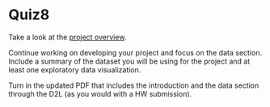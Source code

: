# Quiz8

Take a look at the [project overview](https://github.com/stat532/Project/blob/master/ProjectRubric.pdf).

Continue working on developing your project and focus on the data section. Include a summary of the dataset you will be using for the project and at least one exploratory data visualization.

Turn in the updated PDF that includes the introduction and the data section through the D2L (as you would with a HW submission).

